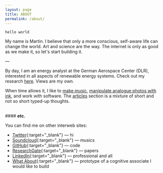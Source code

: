 ```yaml
---
layout: page
title: ABOUT
permalink: /about/
---
```


`hello world`

My name is Martin.
I believe that only a more conscious, self-aware life can change the world. Art and science are the way.
The internet is only as good as we make it, so let's start building it.

—

By day, I am an energy analyst at the German Aerospace Center (DLR), interested in all aspects of renewable energy systems. Check out my research [here](/research/). Views are my own.

When time allows it, I like to [make music](/music/), [manipulate analogue photos with ink](/scratch/), and work with software. The [articles](/articles/) section is a mixture of short and not so short typed-up thoughts.


<br>
#### <b>etc.</b>

You can find me on other interweb sites:

<!---* [Instagram](https://www.instagram.com/zero.kelvin/){:target="_blank"} — hello -->
* [Twitter](https://twitter.com/macht_ihn_klein){:target="_blank"} — hi
* [Soundcloud](https://soundcloud.com/0_k){:target="_blank"} — musics
* [GitHub](https://github.com/0-k){:target="_blank"} — code
* [ResearchGate](https://www.researchgate.net/profile/Martin_Klein14){:target="_blank"} — papers
* [LinkedIn](https://www.linkedin.com/martin-klein1){:target="_blank"} — professional and all
* [What About](http://www.what-about.net){:target="_blank"} — prototype of a cognitive associate I would like to build
